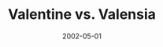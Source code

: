 ---
type: misc
title: Valentine vs. Valensia
artist: V
date: 2002-05-01
label: CNR
catalog: 123-456-789
img: /media/collaborations/valentine-vs-valensia.jpg
discs:
  - tracks:
    - title: City Lights
      subtitle: Valentine
    - title: As Salam Saleikum
      subtitle: Valensia
    - title: Being Different Is So Cool
      subtitle: Valentine
    - title: Bombardon
      subtitle: Valensia
    - title: Turn Back Time
      subtitle: Valentine
    - title: Club Bombastic
      subtitle: Valentine
    - title: V-sualized
      subtitle: Valensia
    - title: Take Me Home
      subtitle: Valentine
    - title: Heading For Avalon
      subtitle: Valentine
    - title: Valetudinarian
      subtitle: Valensia
    - title: Since All Bitter Opal Tears All Gone Elsewhere/The Devil Makes Me Smile
      subtitle: Valensia
    - title: Valet Wallet Waltz
      subtitle: Valensia
    - title: Victory
      subtitle: Valensia
credits:
  - key: Artwork
    value: Robby Valentine
---